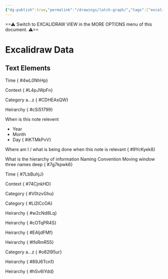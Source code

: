 ```yaml
---
{"dg-publish":true,"permalink":"/drawings/latch-graph/","tags":["excalidraw"],"created":"2024-09-19T09:39:27.611+01:00","updated":"2025-09-25T19:32:04.883+01:00"}
---
```


==⚠  Switch to EXCALIDRAW VIEW in the MORE OPTIONS menu of this document. ⚠==


# Excalidraw Data
## Text Elements
Time
{ #4wL0NhHp}


Context
{ #L4pJWpFn}


Category
a...z
{ #CDHEAsQW}


Heirarchy
{ #cSi51799}


When is this note relevent
- Year
- Month
- Day
{ #iKTMkPvV}


Where am I / what is being done
when this note is relevant
{ #9YcKyek8}


What is the hierarchy of information
Naming Convention
Moving window three names deep
{ #7g7kpwk6}


Time
{ #7LbBuhjJ}


Context
{ #74CjnkHD}


Category
{ #V0tzvGhu}


Category
{ #Li2lCcOA}


Heirarchy
{ #w2cNd8Lq}


Heirarchy
{ #cOTqPR4S}


Heirarchy
{ #EAljdFMf}


Heirarchy
{ #lfsRmR55}


Category
a...z
{ #o82l95ur}


Heirarchy
{ #89J6Tcn1}


Heirarchy
{ #hSv6iYdd}


